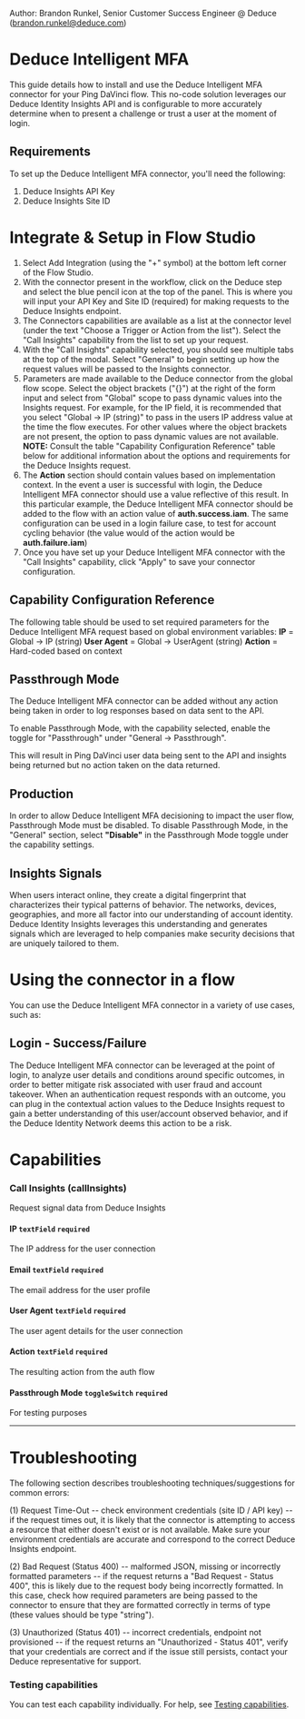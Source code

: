 Author: Brandon Runkel, Senior Customer Success Engineer @ Deduce (brandon.runkel@deduce.com)

# Deduce Intelligent MFA
This guide details how to install and use the Deduce Intelligent MFA connector for your Ping DaVinci flow. This no-code solution leverages our Deduce Identity Insights API and is configurable to more accurately determine when to present a challenge or trust a user at the moment of login.

## Requirements
To set up the Deduce Intelligent MFA connector, you'll need the following:
1. Deduce Insights API Key
2. Deduce Insights Site ID

# Integrate & Setup in Flow Studio
1. Select Add Integration (using the "+" symbol) at the bottom left corner of the Flow Studio.
2. With the connector present in the workflow, click on the Deduce step and select the blue pencil icon at the top of the panel. This is where you will input your API Key and Site ID (required) for making requests to the Deduce Insights endpoint.
3. The Connectors capabilities are available as a list at the connector level (under the text "Choose a Trigger or Action from the list"). Select the "Call Insights" capability from the list to set up your request.
4. With the "Call Insights" capability selected, you should see multiple tabs at the top of the modal. Select "General" to begin setting up how the request values will be passed to the Insights connector.
5. Parameters are made available to the Deduce connector from the global flow scope. Select the object brackets ("{}") at the right of the form input and select from "Global" scope to pass dynamic values into the Insights request. For example, for the IP field, it is recommended that you select "Global -> IP (string)" to pass in the users IP address value at the time the flow executes. For other values where the object brackets are not present, the option to pass dynamic values are not available. **NOTE:** Consult the table "Capability Configuration Reference" table below for additional information about the options and requirements for the Deduce Insights request.
6. The **Action** section should contain values based on implementation context. In the event a user is successful with login, the Deduce Intelligent MFA connector should use a value reflective of this result. In this particular example, the Deduce Intelligent MFA connector should be added to the flow with an action value of **auth.success.iam**. The same configuration can be used in a login failure case, to test for account cycling behavior (the value would of the action would be **auth.failure.iam**)
7. Once you have set up your Deduce Intelligent MFA connector with the "Call Insights" capability, click "Apply" to save your connector configuration.

## Capability Configuration Reference
The following table should be used to set required parameters for the Deduce Intelligent MFA request based on global environment variables:
**IP** = Global -> IP (string)
**User Agent** = Global -> UserAgent (string)
**Action** = Hard-coded based on context

## Passthrough Mode
The Deduce Intelligent MFA connector can be added without any action being taken in order to log responses based on data sent to the API.

To enable Passthrough Mode, with the capability selected, enable the toggle for "Passthrough" under "General -> Passthrough".

This will result in Ping DaVinci user data being sent to the API and insights being returned but no action taken on the data returned.

## Production
In order to allow Deduce Intelligent MFA decisioning to impact the user flow, Passthrough Mode must be disabled. To disable Passthrough Mode, in the "General" section, select **&quot;Disable&quot;** in the Passthrough Mode toggle under the capability settings.

## Insights Signals
When users interact online, they create a digital fingerprint that characterizes their typical patterns of behavior. The networks, devices, geographies, and more all factor into our understanding of account identity. Deduce Identity Insights leverages this understanding and generates signals which are leveraged to help companies make security decisions that are uniquely tailored to them.

# Using the connector in a flow
You can use the Deduce Intelligent MFA connector in a variety of use cases, such as:

## Login - Success/Failure
The Deduce Intelligent MFA connector can be leveraged at the point of login, to analyze user details and conditions around specific outcomes, in order to better mitigate risk associated with user fraud and account takeover. When an authentication request responds with an outcome, you can plug in the contextual action values to the Deduce Insights request to gain a better understanding of this user/account observed behavior, and if the Deduce Identity Network deems this action to be a risk. 

# Capabilities
### Call Insights (callInsights)


Request signal data from Deduce Insights

#### IP `textField` `required`


The IP address for the user connection

#### Email `textField` `required`


The email address for the user profile

#### User Agent `textField` `required`


The user agent details for the user connection

#### Action `textField` `required`


The resulting action from the auth flow

#### Passthrough Mode `toggleSwitch` `required`


For testing purposes

---


# Troubleshooting
The following section describes troubleshooting techniques/suggestions for common errors:

(1) Request Time-Out -- check environment credentials (site ID / API key) -- if the request times out, it is likely that the connector is attempting to access a resource that either doesn't exist or is not available. Make sure your environment credentials are accurate and correspond to the correct Deduce Insights endpoint.

(2) Bad Request (Status 400) -- malformed JSON, missing or incorrectly formatted parameters -- if the request returns a "Bad Request - Status 400", this is likely due to the request body being incorrectly formatted. In this case, check how required parameters are being passed to the connector to ensure that they are formatted correctly in terms of type (these values should be type "string").

(3) Unauthorized (Status 401) -- incorrect credentials, endpoint not provisioned -- if the request returns an "Unauthorized - Status 401", verify that your credentials are correct and if the issue still persists, contact your Deduce representative for support.

### Testing capabilities

You can test each capability individually. For help, see [Testing capabilities](https://docs.google.com/document/d/1Sc9tD5tn9dl79qOWup0k3eKk5hrNVI8lZPAdm8loeiA/edit#).
